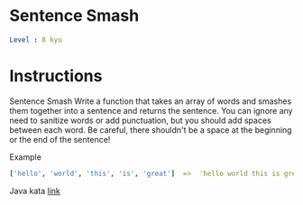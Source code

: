 # Sentence Smash

```yaml
Level : 8 kyu
```

# Instructions
Sentence Smash
Write a function that takes an array of words and smashes them together into a sentence and returns the sentence. You can ignore any need to sanitize words or add punctuation, but you should add spaces between each word. Be careful, there shouldn't be a space at the beginning or the end of the sentence!

Example

```yaml
['hello', 'world', 'this', 'is', 'great']  =>  'hello world this is great'
```

Java kata [link](https://www.codewars.com/kata/53dc23c68a0c93699800041d/train/java)